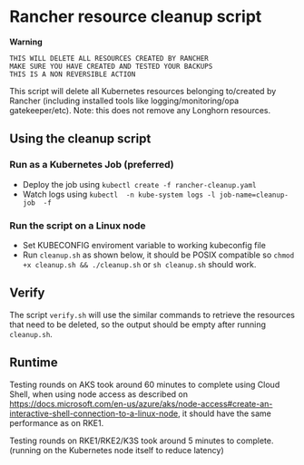 # Rancher resource cleanup script

**Warning**
```
THIS WILL DELETE ALL RESOURCES CREATED BY RANCHER
MAKE SURE YOU HAVE CREATED AND TESTED YOUR BACKUPS
THIS IS A NON REVERSIBLE ACTION
```

This script will delete all Kubernetes resources belonging to/created by Rancher (including installed tools like logging/monitoring/opa gatekeeper/etc). Note: this does not remove any Longhorn resources.

## Using the cleanup script

### Run as a Kubernetes Job (preferred)

* Deploy the job using `kubectl create -f rancher-cleanup.yaml`
* Watch logs using `kubectl  -n kube-system logs -l job-name=cleanup-job  -f`

### Run the script on a Linux node

* Set KUBECONFIG enviroment variable to working kubeconfig file
* Run `cleanup.sh` as shown below, it should be POSIX compatible so `chmod +x cleanup.sh && ./cleanup.sh` or `sh cleanup.sh` should work.

## Verify

The script `verify.sh` will use the similar commands to retrieve the resources that need to be deleted, so the output should be empty after running `cleanup.sh`.

## Runtime

Testing rounds on AKS took around 60 minutes to complete using Cloud Shell, when using node access as described on https://docs.microsoft.com/en-us/azure/aks/node-access#create-an-interactive-shell-connection-to-a-linux-node, it should have the same performance as on RKE1.

Testing rounds on RKE1/RKE2/K3S took around 5 minutes to complete. (running on the Kubernetes node itself to reduce latency)
